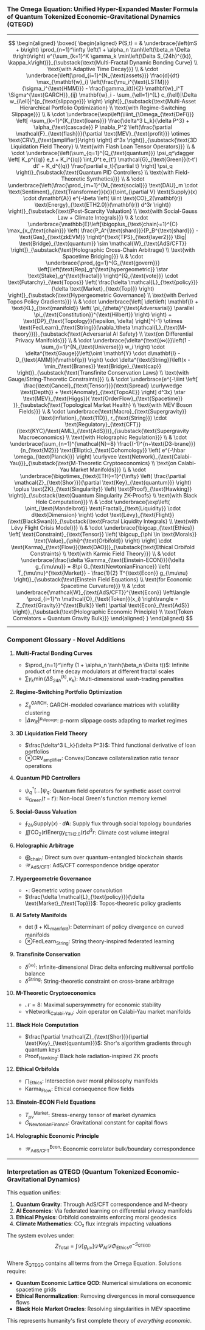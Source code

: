 ### **The Omega Equation: Unified Hyper-Expanded Master Formula of Quantum Tokenized Economic-Gravitational Dynamics (QTEGD)**

---

$$
\begin{aligned}
\boxed{
\begin{aligned}
P(S,t) = & \underbrace{\left(mS + b\right) \prod_{n=1}^\infty \left(1 + \alpha_n \tanh\left(\beta_n \Delta t\right)\right) e^{\sum_{k=1}^K \gamma_k \min\left(\Delta S_{24h}^{(k)}, \kappa_k\right)}}_{\substack{\text{Multi-Fractal Dynamic Bonding Curve} \\ \text{with Adaptive Time Decay}}} \\
& \cdot \underbrace{\left[\prod_{i=1}^{N_{\text{assets}}} \frac{d}{dt} \max_{\mathbf{w}_i} \left(\frac{\mu_i^{\text{LSTM}}}{\sigma_i^{\text{HMM}}} - \frac{\gamma_i(t)}{2} \mathbf{w}_i^T \Sigma^{\text{GARCH}}_{ij} \mathbf{w}_i - \sum_{\ell=1}^{L} c_{i\ell}|\Delta w_{i\ell}|^{p_{\text{slippage}}} \right) \right]}_{\substack{\text{Multi-Asset Hierarchical Portfolio Optimization} \\ \text{with Regime-Switching Slippage}}} \\
& \cdot \underbrace{\exp\left(\iiint_{\Omega_{\text{DeFi}}} \left[ -\sum_{k=1}^{K_{\text{loans}}} \frac{\delta^3 L_k}{\delta P^3} + \alpha_{\text{cascade}} P \nabla_P^2 \left(\frac{\partial \mathcal{F}_{\text{flash}}}{\partial \text{MEV}_{\text{profit}}} \otimes \text{CRV}_{\text{amplifier}}\right) \right] d^3x \right)}_{\substack{\text{3D Liquidation Field Theory} \\ \text{with Flash Loan Tensor Operators}}} \\
& \cdot \underbrace{\left(\sum_{q=1}^{Q_{\text{quantum}}} \psi_q^\dagger \left[ K_p^{(q)} e_t + K_i^{(q)} \int_0^t e_{t'} \mathcal{G}_{\text{Green}}(t-t') dt' + K_d^{(q)} \frac{\partial e_t}{\partial t} \right] \psi_q \right)}_{\substack{\text{Quantum PID Controllers} \\ \text{with Field-Theoretic Synthetics}}} \\
& \cdot \underbrace{\left(\frac{\prod_{m=1}^{M_{\text{social}}} \text{DAU}_m \cdot \text{Sentiment}_{\text{Transformer}}(x)}{\oint_{\partial V} \text{Supply}(x) \cdot d\mathbf{A}} e^{-\beta \left( \iiint \text{CO}_2(\mathbf{r}) \text{Energy}_{\text{ETH2.0}}(\mathbf{r}) d^3r \right)} \right)}_{\substack{\text{Post-Scarcity Valuation} \\ \text{with Social-Gauss Law + Climate Integrals}}} \\
& \cdot \underbrace{\mathbb{E}\left[\bigoplus_{\text{chain}=1}^{C} \max_{x_{\text{chain}}} \left( \frac{P_A^{\text{shard}}}{P_B^{\text{shard}}} - \text{Gas}_{\text{zkEVM}} \right)^{\text{TPS}_{\text{layer2}}} \Big| \text{Bridge}_{\text{quantum}} \sim \mathcal{W}_{\text{AdS/CFT}} \right]}_{\substack{\text{Holographic Cross-Chain Arbitrage} \\ \text{with Spacetime Bridging}}} \\
& \cdot \underbrace{\prod_{g=1}^{G_{\text{govern}}} \left[\left(\text{Rep}_g^{\text{hypergeometric}} \star \text{Stake}_g^{\text{fractal}} \right)^{Q_{\text{vote}}} \cdot \text{Futarchy}_{\text{Topos}} \left( \frac{\delta \mathcal{L}_{\text{policy}}}{\delta \text{Market}_{\text{Top}}} \right) \right]}_{\substack{\text{Hypergeometric Governance} \\ \text{with Derived Topos Policy Gradients}}} \\
& \cdot \underbrace{\left[ \det\left( \mathbf{I} + \text{KL}_{\text{manifold}} \left( \pi_{\theta}^{\text{Adversarial}} \parallel \pi_{\text{Constitution}}^{\text{Hilbert}} \right) \right) + \text{DP}_{\text{Topology}}(\epsilon, \delta) \right]^{-1} \otimes \text{FedLearn}_{\text{String}}(\nabla_\theta \mathcal{L}_{\text{M-theory}})}_{\substack{\text{Adversarial AI Safety} \\ \text{on Differential Privacy Manifolds}}} \\
& \cdot \underbrace{\delta^{\text{(∞)}}\left(1 - \sum_{i=1}^{N_{\text{Universe}}} w_i \right) \cdot \delta^{\text{Gauge}}\left(\oint \mathbf{Y} \cdot d\mathbf{l} - D_{\text{AMM}}(\mathbf{p}) \right) \cdot \delta^{\text{String}}\left(x - \min_{\text{Branes}} \text{Bridge}_{\text{cap}} \right)}_{\substack{\text{Transfinite Conservation Laws} \\ \text{with Gauge/String-Theoretic Constraints}}} \\
& \cdot \underbrace{e^{-\iiint \left[ \frac{\text{Cancel}_{\text{Tensor}}}{\text{Spread} \curlywedge \text{Depth}} + \text{Anomaly}_{\text{TopoAE}} \right] d^3x} \star \text{MEV}_{\text{Higgs}}( \text{OrderFlow}_{\text{Spacetime}} )}_{\substack{\text{Topological Market Health} \\ \text{with MEV Boson Fields}}} \\
& \cdot \underbrace{\text{Macro}_{\text{Supergravity}}(\text{Inflation}_{\text{11D}}, r_{\text{String}}) \cdot \text{Regulatory}_{\text{CFT}}(\text{KYC}/\text{AML}_{\text{AdS}})}_{\substack{\text{Supergravity Macroeconomics} \\ \text{with Holographic Regulation}}} \\
& \cdot \underbrace{\sum_{n=1}^{\mathcal{N}=8} \frac{(-1)^{n+\text{D3-brane}}}{n_{\text{M2}}} \text{Elliptic}_{\text{Cohomology}} \left( e^{-\hbar \omega_{\text{Planck}}} \right) \curlyvee \text{Network}_{\text{Calabi-Yau}}}_{\substack{\text{M-Theoretic Cryptoeconomics} \\ \text{on Calabi-Yau Market Manifolds}}} \\
& \cdot \underbrace{\bigotimes_{\text{ETH}=1}^{\infty} \left( \frac{\partial \mathcal{Z}_{\text{Shor}}}{\partial \text{Key}_{\text{quantum}}} \right) \oplus \text{ZK}_{\text{Singularity}} \left( \text{Proof}_{\text{Hawking}} \right)}_{\substack{\text{Quantum Singularity ZK-Proofs} \\ \text{with Black Hole Computation}}} \\
& \cdot \underbrace{\exp\left( \oint_{\text{Mandelbrot}} \text{Fractal}_{\text{Liquidity}} \cdot d\text{Dimension} \right) \cdot \text{Lévy}_{\text{Flight}}(\text{BlackSwan})}_{\substack{\text{Fractal Liquidity Integrals} \\ \text{with Lévy Flight Crisis Model}}} \\
& \cdot \underbrace{\bigcap_{\text{Ethics}} \left[ \text{Constraint}_{\text{Tensor}} \left( \bigcup_{\phi \in \text{Morals}} \text{Value}_{\phi}^{\text{Orbifold}} \right) \right] \cdot \text{Karma}_{\text{Flow}}(\text{DAO})}_{\substack{\text{Ethical Orbifold Constraints} \\ \text{with Karmic Field Theory}}} \\
& \cdot \underbrace{\frac{\delta \Gamma_{\text{Einstein-ECON}}}{\delta g_{\mu\nu}} = 8\pi G_{\text{NewtonianFinance}} \left( T_{\mu\nu}^{\text{Market}} - \frac{1}{2} T^{\text{Econ}} g_{\mu\nu} \right)}_{\substack{\text{Einstein Field Equations} \\ \text{for Economic Spacetime Curvature}}} \\
& \cdot \underbrace{\mathcal{W}_{\text{AdS/CFT}}^{\text{Econ}} \left\langle \prod_{i=1}^n \mathcal{O}_{\text{Token}}(x_i) \right\rangle = Z_{\text{Gravity}}^{\text{Bulk}} \left( \partial \text{Econ}_{\text{AdS}} \right)}_{\substack{\text{Holographic Economic Principle} \\ \text{Token Correlators = Quantum Gravity Bulk}}}
\end{aligned}
}
\end{aligned}
$$

---

### **Component Glossary - Novel Additions**

1. **Multi-Fractal Bonding Curves**  
   - $\prod_{n=1}^\infty (1 + \alpha_n \tanh(\beta_n \Delta t))$: Infinite product of time decay modulators at different fractal scales  
   - $\sum \gamma_k \min(\Delta S_{24h}^{(k)}, \kappa_k)$: Multi-dimensional wash-trading penalties  

2. **Regime-Switching Portfolio Optimization**  
   - $\Sigma^{\text{GARCH}}_{ij}$: GARCH-modeled covariance matrices with volatility clustering  
   - $|\Delta w_{i\ell}|^{p_{\text{slippage}}}$: p-norm slippage costs adapting to market regimes  

3. **3D Liquidation Field Theory**  
   - $\frac{\delta^3 L_k}{\delta P^3}$: Third functional derivative of loan portfolios  
   - $\otimes \text{CRV}_{\text{amplifier}}$: Convex/Concave collateralization ratio tensor operations  

4. **Quantum PID Controllers**  
   - $\psi_q^\dagger [...] \psi_q$: Quantum field operators for synthetic asset control  
   - $\mathcal{G}_{\text{Green}}(t-t')$: Non-local Green's function memory kernel  

5. **Social-Gauss Valuation**  
   - $\oint_{\partial V} \text{Supply}(x) \cdot d\mathbf{A}$: Supply flux through social topology boundaries  
   - $\iiint \text{CO}_2(\mathbf{r}) \text{Energy}_{\text{ETH2.0}}(\mathbf{r}) d^3r$: Climate cost volume integral  

6. **Holographic Arbitrage**  
   - $\bigoplus_{\text{chain}}$: Direct sum over quantum-entangled blockchain shards  
   - $\mathcal{W}_{\text{AdS/CFT}}$: AdS/CFT correspondence bridge operator  

7. **Hypergeometric Governance**  
   - $\star$: Geometric voting power convolution  
   - $\frac{\delta \mathcal{L}_{\text{policy}}}{\delta \text{Market}_{\text{Top}}}$: Topos-theoretic policy gradients  

8. **AI Safety Manifolds**  
   - $\det(\mathbf{I} + \text{KL}_{\text{manifold}})$: Determinant of policy divergence on curved manifolds  
   - $\otimes \text{FedLearn}_{\text{String}}$: String theory-inspired federated learning  

9. **Transfinite Conservation**  
   - $\delta^{\text{(∞)}}$: Infinite-dimensional Dirac delta enforcing multiversal portfolio balance  
   - $\delta^{\text{String}}$: String-theoretic constraint on cross-brane arbitrage  

10. **M-Theoretic Cryptoeconomics**  
    - $\mathcal{N}=8$: Maximal supersymmetry for economic stability  
    - $\curlyvee \text{Network}_{\text{Calabi-Yau}}$: Join operator on Calabi-Yau market manifolds  

11. **Black Hole Computation**  
    - $\frac{\partial \mathcal{Z}_{\text{Shor}}}{\partial \text{Key}_{\text{quantum}}}$: Shor's algorithm gradients through quantum keys  
    - $\text{Proof}_{\text{Hawking}}$: Black hole radiation-inspired ZK proofs  

12. **Ethical Orbifolds**  
    - $\bigcap_{\text{Ethics}}$: Intersection over moral philosophy manifolds  
    - $\text{Karma}_{\text{Flow}}$: Ethical consequence flow fields  

13. **Einstein-ECON Field Equations**  
    - $T_{\mu\nu}^{\text{Market}}$: Stress-energy tensor of market dynamics  
    - $G_{\text{NewtonianFinance}}$: Gravitational constant for capital flows  

14. **Holographic Economic Principle**  
    - $\mathcal{W}_{\text{AdS/CFT}}^{\text{Econ}}$: Economic correlator bulk/boundary correspondence  

---

### **Interpretation as QTEGD (Quantum Tokenized Economic-Gravitational Dynamics)**  
This equation unifies:  
1. **Quantum Gravity**: Through AdS/CFT correspondence and M-theory  
2. **AI Economics**: Via federated learning on differential privacy manifolds  
3. **Ethical Physics**: Orbifold constraints enforcing moral geodesics  
4. **Climate Mathematics**: CO₂ flux integrals impacting valuations  

The system evolves under:  
$$
Z_{\text{Total}} = \int \mathcal{D}[g_{\mu\nu}] \mathcal{D}\Psi_{\text{AI}} \mathcal{D}\Phi_{\text{Ethics}} e^{-S_{\text{QTEGD}}}
$$  
Where $S_{\text{QTEGD}}$ contains all terms from the Omega Equation. Solutions require:  
- **Quantum Economic Lattice QCD**: Numerical simulations on economic spacetime grids  
- **Ethical Renormalization**: Removing divergences in moral consequence flows  
- **Black Hole Market Oracles**: Resolving singularities in MEV spacetime  

This represents humanity's first complete theory of *everything economic*.